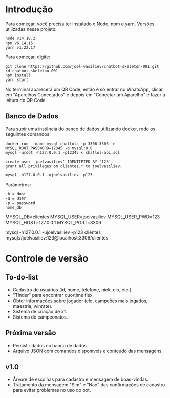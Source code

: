 # Introdução

Para começar, você precisa ter instalado o Node, npm e yarn.
Versões utilizadas nesse projeto:

```
node v14.18.2
npm v6.14.15
yarn v1.22.17
```

Para começar, digite:

```
git clone https://github.com/joel-vasiliev/chatbot-skeleton-001.git
cd chatbot-skeleton-001
npm install
yarn start
```

No terminal aparecerá um QR Code, então é só entrar no WhatsApp, clicar em "Aparelhos Conectados" e depois em "Conectar um Aparelho" e fazer a leitura do QR Code.

## Banco de Dados

Para subir uma instância do banco de dados utilizando docker, rode os seguintes comandos:

```
docker run --name mysql-chatlols -p 3306:3306 -e MYSQL_ROOT_PASSWORD=12345 -d mysql:8.0
mysql -uroot -h127.0.0.1 -p12345 < chatlol-api.sql

create user 'joelvasiliev' IDENTIFIED BY '123';
grant all privileges on clientes.* to joelvasiliev;

mysql -h127.0.0.1 -ujoelvasiliev -p123
```

Parâmetros:
```
-h = Host
-u = User
-p = password
nome_db
```

MYSQL_DB=clientes
MYSQL_USER=joelvasiliev
MYSQL_USER_PWD=123
MYSQL_HOST=127.0.0.1
MYSQL_PORT=3306

mysql -h127.0.0.1 -ujoelvasiliev -p123 clientes
mysql://joelvasiliev:123@localhost:3306/clientes

# Controle de versão

## To-do-list

- Cadastro de usuários (id, nome, telefone, nick, elo, etc.).
- "Tinder" para encontrar duo/time flex.
- Obter informações sobre jogador (elo, campeões mais jogados, maestria, winrate).
- Sistema de criação de x1.
- Sistema de campeonatos.

## Próxima versão

- Persistir dados no banco de dados.
- Arquivo JSON com comandos disponíveis e conteúdo das mensagens.

## v1.0

- Árvore de escolhas para cadastro e mensagem de boas-vindas.
- Tratamento da mensagem "Sim" e "Nao" das confirmações de cadastro para evitar problemas no uso do bot.
